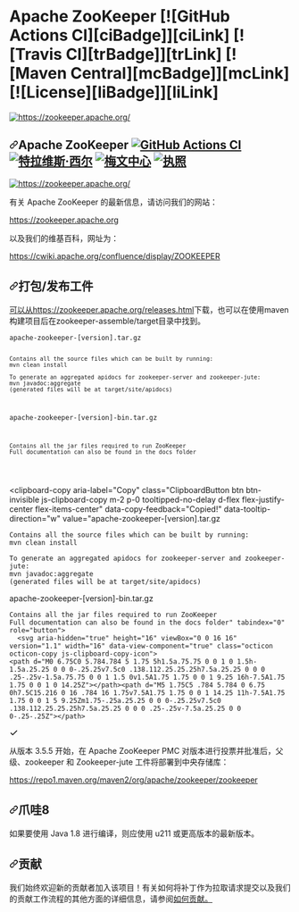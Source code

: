 # Apache ZooKeeper [![GitHub Actions CI][ciBadge]][ciLink] [![Travis CI][trBadge]][trLink] [![Maven Central][mcBadge]][mcLink] [![License][liBadge]][liLink]

<p align="left">
  <a href="https://zookeeper.apache.org/">
    <img src="https://zookeeper.apache.org/images/zookeeper_small.gif"" alt="https://zookeeper.apache.org/"><br/>
  </a>
</p>
<div class="Box-sc-g0xbh4-0 bJMeLZ js-snippet-clipboard-copy-unpositioned" data-hpc="true"><article class="markdown-body entry-content container-lg" itemprop="text"><h1 tabindex="-1" dir="auto"><a id="user-content-apache-zookeeper----" class="anchor" aria-hidden="true" tabindex="-1" href="#apache-zookeeper----"><svg class="octicon octicon-link" viewBox="0 0 16 16" version="1.1" width="16" height="16" aria-hidden="true"><path d="m7.775 3.275 1.25-1.25a3.5 3.5 0 1 1 4.95 4.95l-2.5 2.5a3.5 3.5 0 0 1-4.95 0 .751.751 0 0 1 .018-1.042.751.751 0 0 1 1.042-.018 1.998 1.998 0 0 0 2.83 0l2.5-2.5a2.002 2.002 0 0 0-2.83-2.83l-1.25 1.25a.751.751 0 0 1-1.042-.018.751.751 0 0 1-.018-1.042Zm-4.69 9.64a1.998 1.998 0 0 0 2.83 0l1.25-1.25a.751.751 0 0 1 1.042.018.751.751 0 0 1 .018 1.042l-1.25 1.25a3.5 3.5 0 1 1-4.95-4.95l2.5-2.5a3.5 3.5 0 0 1 4.95 0 .751.751 0 0 1-.018 1.042.751.751 0 0 1-1.042.018 1.998 1.998 0 0 0-2.83 0l-2.5 2.5a1.998 1.998 0 0 0 0 2.83Z"></path></svg></a><font style="vertical-align: inherit;"><font style="vertical-align: inherit;">Apache ZooKeeper </font></font><a href="https://github.com/apache/zookeeper/actions"><img src="https://github.com/apache/zookeeper/workflows/CI/badge.svg" alt="GitHub Actions CI" style="max-width: 100%;"></a> <a href="https://travis-ci.org/apache/zookeeper" rel="nofollow"><img src="https://camo.githubusercontent.com/4f63a1b79e7ef5e38bad676bb6595a9611e8b4f1f62e9ac6ec2e4f90edeae5f2/68747470733a2f2f7472617669732d63692e6f72672f6170616368652f7a6f6f6b65657065722e7376673f6272616e63683d6d6173746572" alt="特拉维斯·西尔" data-canonical-src="https://travis-ci.org/apache/zookeeper.svg?branch=master" style="max-width: 100%;"></a> <a href="https://zookeeper.apache.org/releases" rel="nofollow"><img src="https://camo.githubusercontent.com/ad83806860d4dee2b98109e99820feadefe1faec2532bd6fdc3010a153c01c38/68747470733a2f2f696d672e736869656c64732e696f2f6d6176656e2d63656e7472616c2f762f6f72672e6170616368652e7a6f6f6b65657065722f7a6f6f6b6565706572" alt="梅文中心" data-canonical-src="https://img.shields.io/maven-central/v/org.apache.zookeeper/zookeeper" style="max-width: 100%;"></a> <a href="https://github.com/apache/zookeeper/blob/master/LICENSE.txt"><img src="https://camo.githubusercontent.com/f5aa4624ec5ea8c4e3e9bed4e21b0c1ae3df77168f9931c4f8a8348f64724cc6/68747470733a2f2f696d672e736869656c64732e696f2f6769746875622f6c6963656e73652f6170616368652f7a6f6f6b65657065723f636f6c6f723d323832363631" alt="执照" data-canonical-src="https://img.shields.io/github/license/apache/zookeeper?color=282661" style="max-width: 100%;"></a></h1>
<p align="left" dir="auto">
  <a href="https://zookeeper.apache.org/" rel="nofollow">
    <img src="https://camo.githubusercontent.com/8303e90dc4518b90f9ac230fe1e981fb929956efb2f6dc0f0855d48f8f21676a/68747470733a2f2f7a6f6f6b65657065722e6170616368652e6f72672f696d616765732f7a6f6f6b65657065725f736d616c6c2e676966" alt="https://zookeeper.apache.org/" data-animated-image="" data-canonical-src="https://zookeeper.apache.org/images/zookeeper_small.gif" style="max-width: 100%;"><br>
  </a>
</p>
<p dir="auto"><font style="vertical-align: inherit;"><font style="vertical-align: inherit;">有关 Apache ZooKeeper 的最新信息，请访问我们的网站：</font></font></p>
<p dir="auto"><a href="https://zookeeper.apache.org" rel="nofollow"><font style="vertical-align: inherit;"><font style="vertical-align: inherit;">https://zookeeper.apache.org</font></font></a></p>
<p dir="auto"><font style="vertical-align: inherit;"><font style="vertical-align: inherit;">以及我们的维基百科，网址为：</font></font></p>
<p dir="auto"><a href="https://cwiki.apache.org/confluence/display/ZOOKEEPER" rel="nofollow"><font style="vertical-align: inherit;"><font style="vertical-align: inherit;">https://cwiki.apache.org/confluence/display/ZOOKEEPER</font></font></a></p>
<h2 tabindex="-1" dir="auto"><a id="user-content-packagingrelease-artifacts" class="anchor" aria-hidden="true" tabindex="-1" href="#packagingrelease-artifacts"><svg class="octicon octicon-link" viewBox="0 0 16 16" version="1.1" width="16" height="16" aria-hidden="true"><path d="m7.775 3.275 1.25-1.25a3.5 3.5 0 1 1 4.95 4.95l-2.5 2.5a3.5 3.5 0 0 1-4.95 0 .751.751 0 0 1 .018-1.042.751.751 0 0 1 1.042-.018 1.998 1.998 0 0 0 2.83 0l2.5-2.5a2.002 2.002 0 0 0-2.83-2.83l-1.25 1.25a.751.751 0 0 1-1.042-.018.751.751 0 0 1-.018-1.042Zm-4.69 9.64a1.998 1.998 0 0 0 2.83 0l1.25-1.25a.751.751 0 0 1 1.042.018.751.751 0 0 1 .018 1.042l-1.25 1.25a3.5 3.5 0 1 1-4.95-4.95l2.5-2.5a3.5 3.5 0 0 1 4.95 0 .751.751 0 0 1-.018 1.042.751.751 0 0 1-1.042.018 1.998 1.998 0 0 0-2.83 0l-2.5 2.5a1.998 1.998 0 0 0 0 2.83Z"></path></svg></a><font style="vertical-align: inherit;"><font style="vertical-align: inherit;">打包/发布工件</font></font></h2>
<p dir="auto"><font style="vertical-align: inherit;"></font><a href="https://zookeeper.apache.org/releases.html" rel="nofollow"><font style="vertical-align: inherit;"><font style="vertical-align: inherit;">可以从https://zookeeper.apache.org/releases.html</font></font></a><font style="vertical-align: inherit;"><font style="vertical-align: inherit;">下载</font><font style="vertical-align: inherit;">，也可以在使用maven构建项目后在zookeeper-assemble/target目录中找到。</font></font></p>
<div class="snippet-clipboard-content notranslate position-relative overflow-auto"><pre class="notranslate"><code>apache-zookeeper-[version].tar.gz

    Contains all the source files which can be built by running:
    mvn clean install

    To generate an aggregated apidocs for zookeeper-server and zookeeper-jute:
    mvn javadoc:aggregate
    (generated files will be at target/site/apidocs)

apache-zookeeper-[version]-bin.tar.gz

    Contains all the jar files required to run ZooKeeper
    Full documentation can also be found in the docs folder
</code></pre><div class="zeroclipboard-container">
    <clipboard-copy aria-label="Copy" class="ClipboardButton btn btn-invisible js-clipboard-copy m-2 p-0 tooltipped-no-delay d-flex flex-justify-center flex-items-center" data-copy-feedback="Copied!" data-tooltip-direction="w" value="apache-zookeeper-[version].tar.gz

    Contains all the source files which can be built by running:
    mvn clean install

    To generate an aggregated apidocs for zookeeper-server and zookeeper-jute:
    mvn javadoc:aggregate
    (generated files will be at target/site/apidocs)

apache-zookeeper-[version]-bin.tar.gz

    Contains all the jar files required to run ZooKeeper
    Full documentation can also be found in the docs folder" tabindex="0" role="button">
      <svg aria-hidden="true" height="16" viewBox="0 0 16 16" version="1.1" width="16" data-view-component="true" class="octicon octicon-copy js-clipboard-copy-icon">
    <path d="M0 6.75C0 5.784.784 5 1.75 5h1.5a.75.75 0 0 1 0 1.5h-1.5a.25.25 0 0 0-.25.25v7.5c0 .138.112.25.25.25h7.5a.25.25 0 0 0 .25-.25v-1.5a.75.75 0 0 1 1.5 0v1.5A1.75 1.75 0 0 1 9.25 16h-7.5A1.75 1.75 0 0 1 0 14.25Z"></path><path d="M5 1.75C5 .784 5.784 0 6.75 0h7.5C15.216 0 16 .784 16 1.75v7.5A1.75 1.75 0 0 1 14.25 11h-7.5A1.75 1.75 0 0 1 5 9.25Zm1.75-.25a.25.25 0 0 0-.25.25v7.5c0 .138.112.25.25.25h7.5a.25.25 0 0 0 .25-.25v-7.5a.25.25 0 0 0-.25-.25Z"></path>
</svg>
      <svg aria-hidden="true" height="16" viewBox="0 0 16 16" version="1.1" width="16" data-view-component="true" class="octicon octicon-check js-clipboard-check-icon color-fg-success d-none">
    <path d="M13.78 4.22a.75.75 0 0 1 0 1.06l-7.25 7.25a.75.75 0 0 1-1.06 0L2.22 9.28a.751.751 0 0 1 .018-1.042.751.751 0 0 1 1.042-.018L6 10.94l6.72-6.72a.75.75 0 0 1 1.06 0Z"></path>
</svg>
    </clipboard-copy>
  </div></div>
<p dir="auto"><font style="vertical-align: inherit;"><font style="vertical-align: inherit;">从版本 3.5.5 开始，在 Apache ZooKeeper PMC 对版本进行投票并批准后，父级、zookeeper 和 Zookeeper-jute 工件将部署到中央存储库：</font></font></p>
<p dir="auto"><a href="https://repo1.maven.org/maven2/org/apache/zookeeper/zookeeper" rel="nofollow"><font style="vertical-align: inherit;"><font style="vertical-align: inherit;">https://repo1.maven.org/maven2/org/apache/zookeeper/zookeeper</font></font></a></p>
<h2 tabindex="-1" dir="auto"><a id="user-content-java-8" class="anchor" aria-hidden="true" tabindex="-1" href="#java-8"><svg class="octicon octicon-link" viewBox="0 0 16 16" version="1.1" width="16" height="16" aria-hidden="true"><path d="m7.775 3.275 1.25-1.25a3.5 3.5 0 1 1 4.95 4.95l-2.5 2.5a3.5 3.5 0 0 1-4.95 0 .751.751 0 0 1 .018-1.042.751.751 0 0 1 1.042-.018 1.998 1.998 0 0 0 2.83 0l2.5-2.5a2.002 2.002 0 0 0-2.83-2.83l-1.25 1.25a.751.751 0 0 1-1.042-.018.751.751 0 0 1-.018-1.042Zm-4.69 9.64a1.998 1.998 0 0 0 2.83 0l1.25-1.25a.751.751 0 0 1 1.042.018.751.751 0 0 1 .018 1.042l-1.25 1.25a3.5 3.5 0 1 1-4.95-4.95l2.5-2.5a3.5 3.5 0 0 1 4.95 0 .751.751 0 0 1-.018 1.042.751.751 0 0 1-1.042.018 1.998 1.998 0 0 0-2.83 0l-2.5 2.5a1.998 1.998 0 0 0 0 2.83Z"></path></svg></a><font style="vertical-align: inherit;"><font style="vertical-align: inherit;">爪哇8</font></font></h2>
<p dir="auto"><font style="vertical-align: inherit;"><font style="vertical-align: inherit;">如果要使用 Java 1.8 进行编译，则应使用 u211 或更高版本的最新版本。</font></font></p>
<h1 tabindex="-1" dir="auto"><a id="user-content-contributing" class="anchor" aria-hidden="true" tabindex="-1" href="#contributing"><svg class="octicon octicon-link" viewBox="0 0 16 16" version="1.1" width="16" height="16" aria-hidden="true"><path d="m7.775 3.275 1.25-1.25a3.5 3.5 0 1 1 4.95 4.95l-2.5 2.5a3.5 3.5 0 0 1-4.95 0 .751.751 0 0 1 .018-1.042.751.751 0 0 1 1.042-.018 1.998 1.998 0 0 0 2.83 0l2.5-2.5a2.002 2.002 0 0 0-2.83-2.83l-1.25 1.25a.751.751 0 0 1-1.042-.018.751.751 0 0 1-.018-1.042Zm-4.69 9.64a1.998 1.998 0 0 0 2.83 0l1.25-1.25a.751.751 0 0 1 1.042.018.751.751 0 0 1 .018 1.042l-1.25 1.25a3.5 3.5 0 1 1-4.95-4.95l2.5-2.5a3.5 3.5 0 0 1 4.95 0 .751.751 0 0 1-.018 1.042.751.751 0 0 1-1.042.018 1.998 1.998 0 0 0-2.83 0l-2.5 2.5a1.998 1.998 0 0 0 0 2.83Z"></path></svg></a><font style="vertical-align: inherit;"><font style="vertical-align: inherit;">贡献</font></font></h1>
<p dir="auto"><font style="vertical-align: inherit;"><font style="vertical-align: inherit;">我们始终欢迎新的贡献者加入该项目！</font><font style="vertical-align: inherit;">有关如何将补丁作为拉取请求提交以及我们的贡献工作流程的其他方面的详细信息，</font><font style="vertical-align: inherit;">请参阅</font></font><a href="https://cwiki.apache.org/confluence/display/ZOOKEEPER/HowToContribute" rel="nofollow"><font style="vertical-align: inherit;"><font style="vertical-align: inherit;">如何贡献。</font></font></a><font style="vertical-align: inherit;"></font></p>
</article></div>
